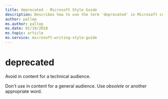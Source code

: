 ```yaml
---
title: deprecated - Microsoft Style Guide
description: Describes how to use the term 'deprecated' in Microsoft content for different audiences and provides alternatives to use instead.
author: pallep
ms.author: pallep
ms.date: 01/19/2018
ms.topic: article
ms.service: microsoft-writing-style-guide
---
```


# deprecated

Avoid in content for a technical audience. 

Don't use in content for a general audience. Use *obsolete* or another appropriate word.
